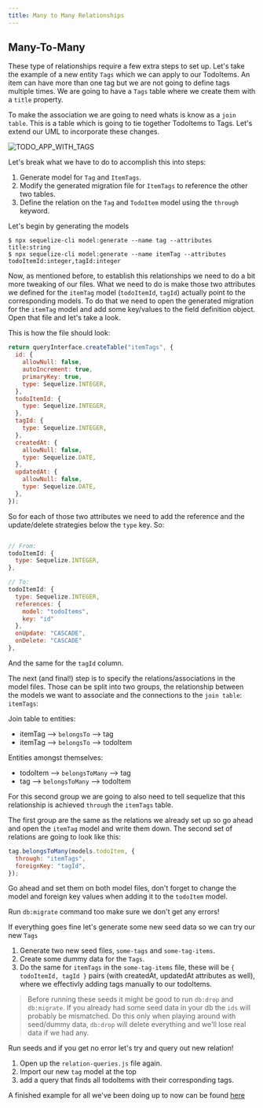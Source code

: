 ```yaml
---
title: Many to Many Relationships
---
```


## Many-To-Many

These type of relationships require a few extra steps to set up. Let's take the example of a new entity `Tags` which we can apply to our TodoItems. An item can have more than one tag but we are not going to define tags multiple times. We are going to have a `Tags` table where we create them with a `title` property.

To make the association we are going to need whats is know as a `join table`. This is a table which is going to tie together TodoItems to Tags. Let's extend our UML to incorporate these changes.

![TODO_APP_WITH_TAGS](https://p98.f4.n0.cdn.getcloudapp.com/items/4gumPyxJ/Basic+TodoList+UML.png?v=d8f169b80999926a15f424f4343e2dd2)

Let's break what we have to do to accomplish this into steps:

1. Generate model for `Tag` and `ItemTags`.
1. Modify the generated migration file for `ItemTags` to reference the other two tables.
1. Define the relation on the `Tag` and `TodoItem` model using the `through` keyword.

Let's begin by generating the models

```shell
$ npx sequelize-cli model:generate --name tag --attributes title:string
$ npx sequelize-cli model:generate --name itemTag --attributes todoItemId:integer,tagId:integer
```

Now, as mentioned before, to establish this relationships we need to do a bit more tweaking of our files. What we need to do is make those two attributes we defined for the `itemTag` model (`todoItemId`, `tagId`) actually point to the corresponding models. To do that we need to open the generated migration for the `itemTag` model and add some key/values to the field definition object. Open that file and let's take a look.

This is how the file should look:

```js
return queryInterface.createTable("itemTags", {
  id: {
    allowNull: false,
    autoIncrement: true,
    primaryKey: true,
    type: Sequelize.INTEGER,
  },
  todoItemId: {
    type: Sequelize.INTEGER,
  },
  tagId: {
    type: Sequelize.INTEGER,
  },
  createdAt: {
    allowNull: false,
    type: Sequelize.DATE,
  },
  updatedAt: {
    allowNull: false,
    type: Sequelize.DATE,
  },
});
```

So for each of those two attributes we need to add the reference and the update/delete strategies below the `type` key. So:

```js

// From:
todoItemId: {
  type: Sequelize.INTEGER,
},

// To:
todoItemId: {
  type: Sequelize.INTEGER,
  references: {
    model: "todoItems",
    key: "id"
  },
  onUpdate: "CASCADE",
  onDelete: "CASCADE"
},
```

And the same for the `tagId` column.

The next (and final!) step is to specify the relations/associations in the model files. Those can be split into two groups, the relationship between the models we want to associate and the connections to the `join table`: `itemTags`:

Join table to entities:

- itemTag --> `belongsTo` --> tag
- itemTag --> `belongsTo` --> todoItem

Entities amongst themselves:

- todoItem --> `belongsToMany` --> tag
- tag --> `belongsToMany` --> todoItem

For this second group we are going to also need to tell sequelize that this relationship is achieved `through` the `itemTags` table.

The first group are the same as the relations we already set up so go ahead and open the `itemTag` model and write them down.
The second set of relations are going to look like this:

```js
tag.belongsToMany(models.todoItem, {
  through: "itemTags",
  foreignKey: "tagId",
});
```

Go ahead and set them on both model files, don't forget to change the model and foreign key values when adding it to the `todoItem` model.

Run `db:migrate` command too make sure we don't get any errors!

If everything goes fine let's generate some new seed data so we can try our new `Tags`

1. Generate two new seed files, `some-tags` and `some-tag-items`.
2. Create some dummy data for the `Tags`.
3. Do the same for `itemTags` in the `some-tag-items` file, these will be `{ todoItemId, tagId }` pairs (with createdAt, updatedAt attributes as well), where we effectivly adding tags manually to our todoItems.

> Before running these seeds it might be good to run `db:drop` and `db:migrate`. If you already had some seed data in your db the `ids` will probably be mismatched. Do this only when playing around with seed/dummy data, `db:drop` will delete everything and we'll lose real data if we had any.

Run seeds and if you get no error let's try and query out new relation!

1. Open up the `relation-queries.js` file again.
1. Import our new `tag` model at the top
1. add a query that finds all todoItems with their corresponding tags.

A finished example for all we've been doing up to now can be found [here](https://github.com/Codaisseur/course-content-exercises/tree/master/week-5/sequelize-day2-day3)
